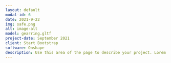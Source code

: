 ```yaml
---
layout: default
modal-id: 6
date: 2021-9-22
img: safe.png
alt: image-alt
model: gearring.gltf
project-date: September 2021
client: Start Bootstrap
software: Onshape
description: Use this area of the page to describe your project. Lorem ipsum dolor sit amet, consectetur adipisicing elit. Mollitia neque assumenda ipsam nihil, molestias magnam, recusandae quos quis inventore quisquam velit asperiores, vitae? Reprehenderit soluta, eos quod consequuntur itaque. Nam.
---
```

